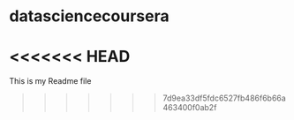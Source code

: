 # datasciencecoursera
<<<<<<< HEAD
=======

This is my Readme file
>>>>>>> 7d9ea33df5fdc6527fb486f6b66a463400f0ab2f
